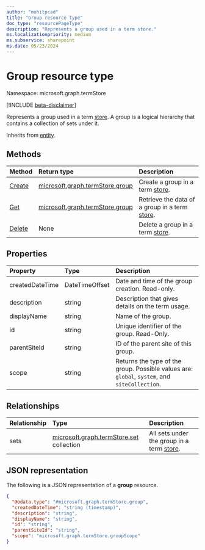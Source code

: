 ```yaml
---
author: "mohitpcad"
title: "Group resource type"
doc_type: "resourcePageType"
description: "Represents a group used in a term store."
ms.localizationpriority: medium
ms.subservice: sharepoint
ms.date: 05/23/2024
---
```


# Group resource type

Namespace: microsoft.graph.termStore

[!INCLUDE [beta-disclaimer](../../includes/beta-disclaimer.md)]


Represents a group used in a term [store](../resources/termstore-store.md). A group is a logical hierarchy that contains a collection of sets under it. 

Inherits from [entity](../resources/entity.md).


## Methods

| Method                                                   | Return type       |    Description|
|:---------------------------------------------------------|:------------------|:---------------------|
| [Create](../api/termstore-group-post.md)                     | [microsoft.graph.termStore.group] | Create a group in a term [store].|
| [Get](../api/termstore-group-get.md)                           | [microsoft.graph.termStore.group] | Retrieve the data of a group in a term [store].|
| [Delete](../api/termstore-group-delete.md)                     | None |  Delete a group in a term [store].|

## Properties

| Property             | Type               | Description|
|:---------------------|:-------------------|:------------------------------------|
| createdDateTime      | DateTimeOffset     | Date and time of the group creation. Read-only.|
| description          | string             | Description that gives details on the term usage.|
| displayName          | string             | Name of the group.|
| id                   | string             | Unique identifier of the group. Read-Only.|
| parentSiteId         | string             | ID of the parent site of this group.|
| scope                | string             | Returns the type of the group. Possible values are: `global`, `system`, and `siteCollection`.|

## Relationships
| Relationship       | Type                        | Description|
|:-------------------|:----------------------------|:--------------------------|
| sets           | [microsoft.graph.termStore.set][] collection | All sets under the group in a term [store].|

## JSON representation

The following is a JSON representation of a **group** resource.
<!-- {
  "blockType": "resource",
  "keyProperty": "id",
  "@odata.type": "microsoft.graph.termStore.group",
  "baseType": "microsoft.graph.entity",
  "openType": false
}
-->
```json
{
  "@odata.type": "#microsoft.graph.termStore.group",
  "createdDateTime": "string (timestamp)",
  "description": "string",
  "displayName": "string",
  "id": "string",
  "parentSiteId": "string",
  "scope": "microsoft.graph.termStore.groupScope"
}
```



[identitySet]: identitySet.md
[microsoft.graph.termStore.set]: termstore-set.md
[microsoft.graph.termStore.group]: termstore-group.md
[microsoft.graph.termStore.store]: termstore-store.md
[store]: ../resources/termstore-store.md
[group]: ../resources/termstore-group.md
[set]: ../resources/termstore-set.md
<!--
{
  "type": "#page.annotation",
  "description": "TermGroup is the entity used for managing permissions for the termSets in termStore",
  "keywords": "termGroup,facet,resource",
  "section": "documentation",
  "tocPath": "TermGroup",
  "tocBookmarks": {
    "Resources/termStore.group": "#"
  },
  "suppressions": []
}
-->


